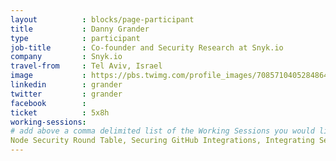 ```yaml
---
layout          : blocks/page-participant
title           : Danny Grander
type            : participant
job-title       : Co-founder and Security Research at Snyk.io
company         : Snyk.io
travel-from     : Tel Aviv, Israel
image           : https://pbs.twimg.com/profile_images/708571040528486400/fR_OdsPi.jpg
linkedin        : grander
twitter         : grander
facebook        :
ticket          : 5x8h
working-sessions:
# add above a comma delimited list of the Working Sessions you would like to attend (use the session's title)
Node Security Round Table, Securing GitHub Integrations, Integrating Security Tools in the SDL, Securing the CI Pipeline, Threat and Vulnerability Management, GraphQL Security Review, Using ML and AI to detect Attacks, NodeGoat, Maturity Models tool
---
```


<!-- put more details about participant here -->
